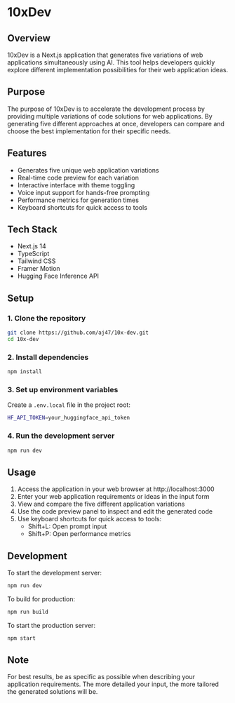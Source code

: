 # 10xDev

## Overview

10xDev is a Next.js application that generates five variations of web applications simultaneously using AI. This tool helps developers quickly explore different implementation possibilities for their web application ideas.

## Purpose

The purpose of 10xDev is to accelerate the development process by providing multiple variations of code solutions for web applications. By generating five different approaches at once, developers can compare and choose the best implementation for their specific needs.

## Features

- Generates five unique web application variations
- Real-time code preview for each variation
- Interactive interface with theme toggling
- Voice input support for hands-free prompting
- Performance metrics for generation times
- Keyboard shortcuts for quick access to tools

## Tech Stack

- Next.js 14
- TypeScript
- Tailwind CSS
- Framer Motion
- Hugging Face Inference API

## Setup

### 1. Clone the repository

```bash
git clone https://github.com/aj47/10x-dev.git
cd 10x-dev
```

### 2. Install dependencies

```bash
npm install
```

### 3. Set up environment variables

Create a `.env.local` file in the project root:

```bash
HF_API_TOKEN=your_huggingface_api_token
```

### 4. Run the development server

```bash
npm run dev
```

## Usage

1. Access the application in your web browser at http://localhost:3000
2. Enter your web application requirements or ideas in the input form
3. View and compare the five different application variations
4. Use the code preview panel to inspect and edit the generated code
5. Use keyboard shortcuts for quick access to tools:
   - Shift+L: Open prompt input
   - Shift+P: Open performance metrics

## Development

To start the development server:

```bash
npm run dev
```

To build for production:

```bash
npm run build
```

To start the production server:

```bash
npm start
```

## Note

For best results, be as specific as possible when describing your application requirements. The more detailed your input, the more tailored the generated solutions will be.
